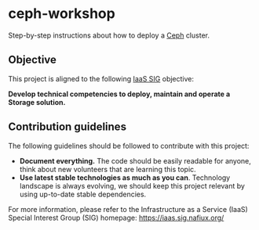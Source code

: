 # ceph-workshop

Step-by-step instructions about how to deploy a [Ceph](https://ceph.io/) cluster.


## Objective

This project is aligned to the following [IaaS SIG](https://iaas.sig.nafiux.org/) objective:

**Develop technical competencies to deploy, maintain and operate a Storage solution.**

## Contribution guidelines

The following guidelines should be followed to contribute with this project:

* **Document everything.** The code should be easily readable for anyone, think about new volunteers that are learning this topic.
* **Use latest stable technologies as much as you can**. Technology landscape is always evolving, we should keep this project relevant by using up-to-date stable dependencies.

For more information, please refer to the Infrastructure as a Service (IaaS) Special Interest Group (SIG) homepage: https://iaas.sig.nafiux.org/
